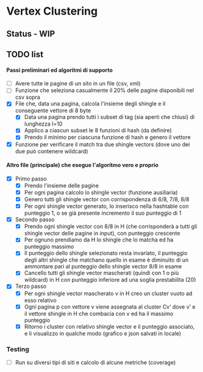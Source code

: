 # Vertex Clustering

## Status - WIP

## TODO list
#### Passi preliminari ed algoritmi di supporto
- [ ] Avere tutte le pagine di un sito in un file (csv, xml)
- [ ] Funzione che seleziona casualmente il 20% delle pagine disponibili nel csv sopra
- [X] File che, data una pagina, calcola l'insieme degli shingle e il conseguente vettore di 8 byte
	- [X] Data una pagina prendo tutti i subset di tag (sia aperti che chiusi) di lunghezza l=10
	- [X] Applico a ciascun subset le 8 funzioni di hash (da definire)
	- [X] Prendo il minimo per ciascuna funzione di hash e genero il vettore
- [X] Funzione per verificare il match tra due shingle vectors (dove uno dei due può contenere wildcard)
	
#### Altro file (principale) che esegue l'algoritmo vero e proprio
- [x] Primo passo
	- [x] Prendo l'insieme delle pagine
	- [x] Per ogni pagina calcolo lo shingle vector (funzione ausiliaria) 
	- [x] Genero tutti gli shingle vector con corrispondenza di 6/8, 7/8, 8/8 
	- [x] Per ogni shingle vector generato, lo inserisco nella hashtable con punteggio 1, o se già presente incremento il suo punteggio di 1
- [x] Secondo passo
	- [x] Prendo ogni shingle vector con 8/8 in H (che corrisponderà a tutti gli shingle vector delle pagine in input), con punteggio crescente
	- [x] Per ognuno prendiamo da H lo shingle che lo matcha ed ha punteggio massimo
	- [x] Il punteggio dello shingle selezionato resta invariato, il punteggio degli altri shingle che matchano quello in esame è diminuito di un ammontare pari al punteggio dello shingle vector 8/8 in esame 
	- [x] Cancello tutti gli shingle vector mascherati (quindi con 1 o più wildcard) in H con punteggio inferiore ad una soglia prestabilita (20)
- [x] Terzo passo
	- [x] Per ogni shingle vector mascherato v in H creo un cluster vuoto ad esso relativo
	- [x] Ogni pagina p con vettore v viene assegnata al cluster Cv’ dove v’ e il vettore shingle in H che combacia con v ed ha il massimo punteggio
	- [x] Ritorno i cluster con relativo shingle vector e il punteggio associato, e li visualizzo in qualche modo (grafico e json salvati in locale)
	
### Testing 
- [ ] Run su diversi tipi di siti e calcolo di alcune metriche (coverage)
	
	
